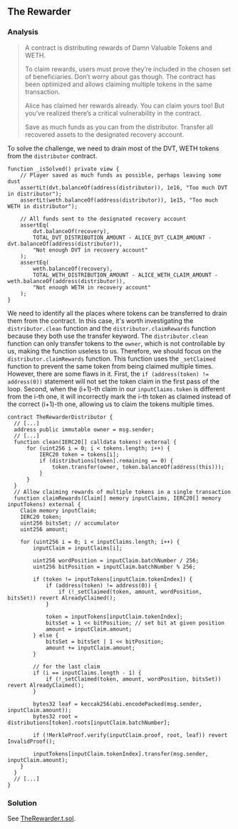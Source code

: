 ## The Rewarder

### Analysis

> A contract is distributing rewards of Damn Valuable Tokens and WETH.
>
> To claim rewards, users must prove they’re included in the chosen set of beneficiaries. Don’t worry about gas though. The contract has been optimized and allows claiming multiple tokens in the same transaction.
>
> Alice has claimed her rewards already. You can claim yours too! But you’ve realized there’s a critical vulnerability in the contract.
>
> Save as much funds as you can from the distributor. Transfer all recovered assets to the designated recovery account.

To solve the challenge, we need to drain most of the DVT, WETH tokens from the `distributor` contract.

```solidity
function _isSolved() private view {
    // Player saved as much funds as possible, perhaps leaving some dust
    assertLt(dvt.balanceOf(address(distributor)), 1e16, "Too much DVT in distributor");
    assertLt(weth.balanceOf(address(distributor)), 1e15, "Too much WETH in distributor");

    // All funds sent to the designated recovery account
    assertEq(
        dvt.balanceOf(recovery),
        TOTAL_DVT_DISTRIBUTION_AMOUNT - ALICE_DVT_CLAIM_AMOUNT - dvt.balanceOf(address(distributor)),
        "Not enough DVT in recovery account"
    );
    assertEq(
        weth.balanceOf(recovery),
        TOTAL_WETH_DISTRIBUTION_AMOUNT - ALICE_WETH_CLAIM_AMOUNT - weth.balanceOf(address(distributor)),
        "Not enough WETH in recovery account"
    );
}
```

We need to identify all the places where tokens can be transferred to drain them from the contract. In this case, it's worth investigating the `distributor.clean` function and the `distributor.claimRewards` function because they both use the transfer keyword. The `distributor.clean` function can only transfer tokens to the `owner`, which is not controllable by us, making the function useless to us. Therefore, we should focus on the `distributor.claimRewards` function. This function uses the `_setClaimed` function to prevent the same token from being claimed multiple times. However, there are some flaws in it. First, the `if (address(token) != address(0))` statement will not set the token claim in the first pass of the loop. Second, when the (i+1)-th claim in our `inputClaims.token` is different from the i-th one, it will incorrectly mark the i-th token as claimed instead of the correct (i+1)-th one, allowing us to claim the tokens multiple times.

```solidity
contract TheRewarderDistributor {
  // [...]
  address public immutable owner = msg.sender;
  // [...]
  function clean(IERC20[] calldata tokens) external {
      for (uint256 i = 0; i < tokens.length; i++) {
          IERC20 token = tokens[i];
          if (distributions[token].remaining == 0) {
              token.transfer(owner, token.balanceOf(address(this)));
          }
      }
  }
  // Allow claiming rewards of multiple tokens in a single transaction
  function claimRewards(Claim[] memory inputClaims, IERC20[] memory inputTokens) external {
    Claim memory inputClaim;
    IERC20 token;
    uint256 bitsSet; // accumulator
    uint256 amount;

    for (uint256 i = 0; i < inputClaims.length; i++) {
        inputClaim = inputClaims[i];

        uint256 wordPosition = inputClaim.batchNumber / 256;
        uint256 bitPosition = inputClaim.batchNumber % 256;

        if (token != inputTokens[inputClaim.tokenIndex]) {
            if (address(token) != address(0)) {
                if (!_setClaimed(token, amount, wordPosition, bitsSet)) revert AlreadyClaimed();
            }

            token = inputTokens[inputClaim.tokenIndex];
            bitsSet = 1 << bitPosition; // set bit at given position
            amount = inputClaim.amount;
        } else {
            bitsSet = bitsSet | 1 << bitPosition;
            amount += inputClaim.amount;
        }

        // for the last claim
        if (i == inputClaims.length - 1) {
            if (!_setClaimed(token, amount, wordPosition, bitsSet)) revert AlreadyClaimed();
        }

        bytes32 leaf = keccak256(abi.encodePacked(msg.sender, inputClaim.amount));
        bytes32 root = distributions[token].roots[inputClaim.batchNumber];

        if (!MerkleProof.verify(inputClaim.proof, root, leaf)) revert InvalidProof();

        inputTokens[inputClaim.tokenIndex].transfer(msg.sender, inputClaim.amount);
    }
  }
  // [...]
}
```

### Solution
See [TheRewarder.t.sol](./TheRewarder.t.sol#L150).
